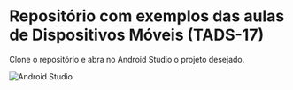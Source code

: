 # Repositório com exemplos das aulas de Dispositivos Móveis (TADS-17)

Clone o repositório e abra no Android Studio o projeto desejado.

![Android Studio](https://logospng.org/download/android/logo-android-256.png)